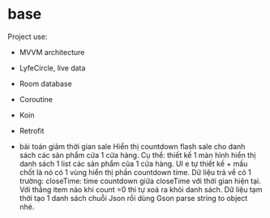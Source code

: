 # base
Project use:
  - MVVM architecture
  - LyfeCircle, live data
  - Room database
  - Coroutine
  - Koin
  - Retrofit

- bài toán giảm thời gian sale 
  Hiển thị countdown flash sale cho danh sách các sản phẩm cửa 1 cửa hàng.
Cụ thể: thiết kế 1 màn hình hiển thị danh sách 1 list các sản phẩm của 1 cửa hàng. UI e tự thiết kế + mấu chốt là nó có 1 vùng hiển thị phần countdown time.
Dữ liệu trả về có 1 trường: closeTime: time countdown giữa closeTime với thời gian hiện tại. Với thằng item nào khi count =0 thì tự xoá ra khỏi danh sách.
Dữ liệu tạm thời tạo 1 danh sách chuỗi Json rồi dùng Gson parse string to object nhé.
